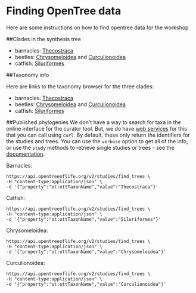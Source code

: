 # Finding OpenTree data

Here are some instructions on how to find opentree data for the workshop

##Clades in the synthesis tree

* barnacles: [Thecostraca](https://tree.opentreeoflife.org/opentree/ottol@1040184)
* beetles: [Chrysomeloidea](https://tree.opentreeoflife.org/opentree/argus/ottol@765489/Chrysomeloidea) and [Curculionoidea](https://tree.opentreeoflife.org/opentree/argus/ottol@765492/Curculionoidea)
* catfish: [Siluriformes](https://tree.opentreeoflife.org/opentree/argus/ottol@701516/Siluriformes)

##Taxonomy info

Here are links to the taxonomy browser for the three clades:
* barnacles: [Thecostraca](https://tree.opentreeoflife.org/taxonomy/browse?name=Thecostraca)
* beetles: [Chrysomeloidea](https://tree.opentreeoflife.org/taxonomy/browse?id=765489) and [Curculionoidea](https://tree.opentreeoflife.org/taxonomy/browse?id=765492)
* catfish: [Siluriformes](https://tree.opentreeoflife.org/taxonomy/browse?name=Siluriformes)

##Published phylogenies
We don't have a way to search for taxa in the online interface for the curator tool. But, we do have [web services](https://github.com/OpenTreeOfLife/opentree/wiki/Open-Tree-of-Life-APIs) for this that you can call using `curl`. By default, these only return the identifiers for the studies and trees. You can use the `verbose` option to get all of the info, or use the `study` methods to retrieve single studies or trees - see the [documentation](https://github.com/OpenTreeOfLife/opentree/wiki/Open-Tree-of-Life-APIs#studies-containing-source-trees). 

Barnacles:

    https://api.opentreeoflife.org/v2/studies/find_trees \
    -H "content-type:application/json" \
    -d '{"property":"ot:ottTaxonName","value":"Thecostraca"}'

Catfish: 

    https://api.opentreeoflife.org/v2/studies/find_trees \
    -H "content-type:application/json" \
    -d '{"property":"ot:ottTaxonName","value":"Siluriformes"}'

Chrysomeloidea:

    https://api.opentreeoflife.org/v2/studies/find_trees \
    -H "content-type:application/json" \
    -d '{"property":"ot:ottTaxonName","value":"Chrysomeloidea"}'

Curculionoidea:

    https://api.opentreeoflife.org/v2/studies/find_trees \
    -H "content-type:application/json" \
    -d '{"property":"ot:ottTaxonName","value":"Curculionoidea"}'
